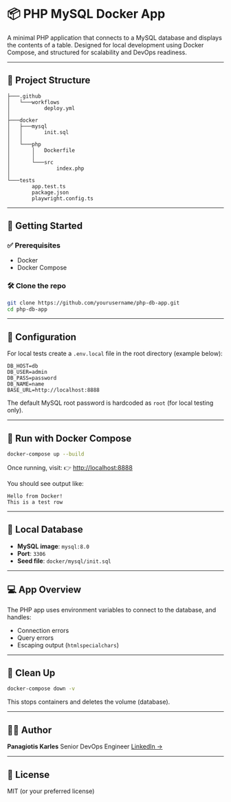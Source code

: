 # 📦 PHP MySQL Docker App

A minimal PHP application that connects to a MySQL database and displays the contents of a table. Designed for local development using Docker Compose, and structured for scalability and DevOps readiness.

---

## 📁 Project Structure

```
├───.github
│   └───workflows
│           deploy.yml
│
├───docker
│   ├───mysql
│   │       init.sql
│   │
│   └───php
│       │   Dockerfile
│       │
│       └───src
│               index.php
│
└───tests
        app.test.ts
        package.json
        playwright.config.ts
```

---

## 🚀 Getting Started

### ✅ Prerequisites

- Docker
- Docker Compose

### 🛠️ Clone the repo

```bash
git clone https://github.com/yourusername/php-db-app.git
cd php-db-app
````

---

## 🔧 Configuration

For local tests create a `.env.local` file in the root directory (example below):

```dotenv
DB_HOST=db
DB_USER=admin
DB_PASS=password
DB_NAME=name
BASE_URL=http://localhost:8888
```

The default MySQL root password is hardcoded as `root` (for local testing only).

---

## 🐳 Run with Docker Compose

```bash
docker-compose up --build
```

Once running, visit:
👉 [http://localhost:8888](http://localhost:8888)

You should see output like:

```
Hello from Docker!
This is a test row
```

---

## 🧪 Local Database

* **MySQL image**: `mysql:8.0`
* **Port**: `3306`
* **Seed file**: `docker/mysql/init.sql`

---

## 💻 App Overview

The PHP app uses environment variables to connect to the database, and handles:

* Connection errors
* Query errors
* Escaping output (`htmlspecialchars`)

---

## 🧹 Clean Up

```bash
docker-compose down -v
```

This stops containers and deletes the volume (database).

---

## 🧑‍💻 Author

**Panagiotis Karles**
Senior DevOps Engineer
[LinkedIn →](https://linkedin.com/in/pkarles)

---

## 📄 License

MIT (or your preferred license)

```
